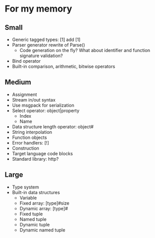 # For my memory

## Small

* Generic tagged types: [1] add [1]
* Parser generator rewrite of Parse()
  * Code generation on the fly? What about identifier and function signature validation?
* Bind operator
* Built-in comparison, arithmetic, bitwise operators

## Medium

* Assignment
* Stream in/out syntax
* Use msgpack for serialization
* Select operator: object|property
  * Index
  * Name
* Data structure length operator: object#
* String interpolation
* Function objects
* Error handlers: [!]
* Construction
* Target language code blocks
* Standard library: http?

## Large

* Type system
* Built-in data structures
  * Variable
  * Fixed array: [type]#size
  * Dynamic array: [type]#
  * Fixed tuple
  * Named tuple
  * Dynamic tuple
  * Dynamic named tuple
